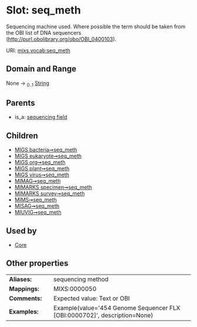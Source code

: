 
# Slot: seq_meth


Sequencing machine used. Where possible the term should be taken from the OBI list of DNA sequencers (http://purl.obolibrary.org/obo/OBI_0400103).

URI: [mixs.vocab:seq_meth](https://w3id.org/mixs/vocab/seq_meth)


## Domain and Range

None &#8594;  <sub>0..1</sub> [String](types/String.md)

## Parents

 *  is_a: [sequencing field](sequencing_field.md)

## Children

 *  [MIGS bacteria➞seq_meth](MIGS_bacteria_seq_meth.md)
 *  [MIGS eukaryote➞seq_meth](MIGS_eukaryote_seq_meth.md)
 *  [MIGS org➞seq_meth](MIGS_org_seq_meth.md)
 *  [MIGS plant➞seq_meth](MIGS_plant_seq_meth.md)
 *  [MIGS virus➞seq_meth](MIGS_virus_seq_meth.md)
 *  [MIMAG➞seq_meth](MIMAG_seq_meth.md)
 *  [MIMARKS specimen➞seq_meth](MIMARKS_specimen_seq_meth.md)
 *  [MIMARKS survey➞seq_meth](MIMARKS_survey_seq_meth.md)
 *  [MIMS➞seq_meth](MIMS_seq_meth.md)
 *  [MISAG➞seq_meth](MISAG_seq_meth.md)
 *  [MIUVIG➞seq_meth](MIUVIG_seq_meth.md)

## Used by

 * [Core](Core.md)

## Other properties

|  |  |  |
| --- | --- | --- |
| **Aliases:** | | sequencing method |
| **Mappings:** | | MIXS:0000050 |
| **Comments:** | | Expected value: Text or OBI |
| **Examples:** | | Example(value='454 Genome Sequencer FLX [OBI:0000702]', description=None) |

